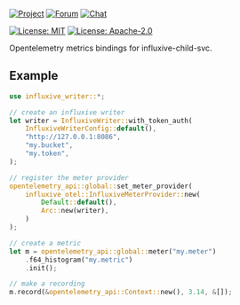 [![Project](https://img.shields.io/badge/project-holochain-blue)](http://holochain.org/)
[![Forum](https://img.shields.io/badge/chat-forum%2eholochain%2enet-blue)](https://forum.holochain.org)
[![Chat](https://img.shields.io/badge/chat-chat%2eholochain%2enet-blue)](https://chat.holochain.org)

[![License: MIT](https://img.shields.io/badge/License-MIT-blue)](https://opensource.org/licenses/MIT)
[![License: Apache-2.0](https://img.shields.io/badge/License-Apache%202.0-blue)](https://www.apache.org/licenses/LICENSE-2.0)

<!-- cargo-rdme start -->

Opentelemetry metrics bindings for influxive-child-svc.

## Example

```rust
use influxive_writer::*;

// create an influxive writer
let writer = InfluxiveWriter::with_token_auth(
    InfluxiveWriterConfig::default(),
    "http://127.0.0.1:8086",
    "my.bucket",
    "my.token",
);

// register the meter provider
opentelemetry_api::global::set_meter_provider(
    influxive_otel::InfluxiveMeterProvider::new(
        Default::default(),
        Arc::new(writer),
    )
);

// create a metric
let m = opentelemetry_api::global::meter("my.meter")
    .f64_histogram("my.metric")
    .init();

// make a recording
m.record(&opentelemetry_api::Context::new(), 3.14, &[]);
```

<!-- cargo-rdme end -->
